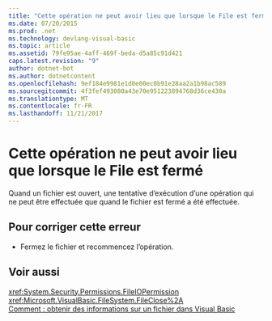 ```yaml
---
title: "Cette opération ne peut avoir lieu que lorsque le File est fermé"
ms.date: 07/20/2015
ms.prod: .net
ms.technology: devlang-visual-basic
ms.topic: article
ms.assetid: 79fe95ae-4aff-469f-beda-d5a85c91d421
caps.latest.revision: "9"
author: dotnet-bot
ms.author: dotnetcontent
ms.openlocfilehash: 9ef184e9981e1d0e00ec0b91e28aa2a1b98ac589
ms.sourcegitcommit: 4f3fef493080a43e70e951223894768d36ce430a
ms.translationtype: MT
ms.contentlocale: fr-FR
ms.lasthandoff: 11/21/2017
---
```

# <a name="this-operation-can-only-be-done-when-the-file-is-closed"></a>Cette opération ne peut avoir lieu que lorsque le File est fermé
Quand un fichier est ouvert, une tentative d’exécution d’une opération qui ne peut être effectuée que quand le fichier est fermé a été effectuée.  
  
## <a name="to-correct-this-error"></a>Pour corriger cette erreur  
  
-   Fermez le fichier et recommencez l’opération.  
  
## <a name="see-also"></a>Voir aussi  
 <xref:System.Security.Permissions.FileIOPermission>  
 <xref:Microsoft.VisualBasic.FileSystem.FileClose%2A>  
 [Comment : obtenir des informations sur un fichier dans Visual Basic](http://msdn.microsoft.com/en-us/ca0720ec-f40e-4c11-9748-0ce1685c78f0)
